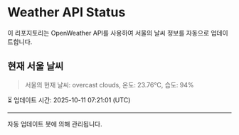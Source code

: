 
# Weather API Status

이 리포지토리는 OpenWeather API를 사용하여 서울의 날씨 정보를 자동으로 업데이트합니다.

## 현재 서울 날씨
> 서울의 현재 날씨: overcast clouds, 온도: 23.76°C, 습도: 94%

⏳ 업데이트 시간: 2025-10-11 07:21:01 (UTC)

---
자동 업데이트 봇에 의해 관리됩니다.
